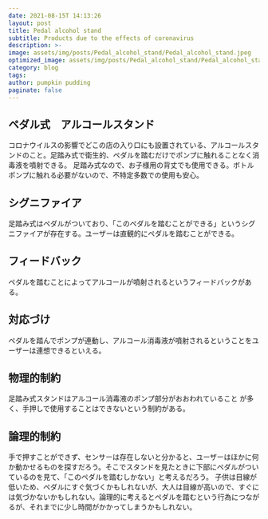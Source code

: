 ```yaml
---
date: 2021-08-15T 14:13:26
layout: post
title: Pedal alcohol stand
subtitle: Products due to the effects of coronavirus
description: >-
image: assets/img/posts/Pedal_alcohol_stand/Pedal_alcohol_stand.jpeg
optimized_image: assets/img/posts/Pedal_alcohol_stand/Pedal_alcohol_stand_resized_thumbnail.jpeg
category: blog
tags: 
author: pumpkin pudding
paginate: false
---
```


## ペダル式　アルコールスタンド

コロナウイルスの影響でどこの店の入り口にも設置されている、アルコールスタンドのこと。足踏み式で衛生的、ペダルを踏むだけでポンプに触れることなく消毒液を噴射できる。 足踏み式なので、お子様用の背丈でも使用できる。ボトルポンプに触れる必要がないので、不特定多数での使用も安心。

## シグニファイア

足踏み式はペダルがついており、「このペダルを踏むことができる」というシグニファイアが存在する。ユーザーは直観的にペダルを踏むことができる。

## フィードバック

ペダルを踏むことによってアルコールが噴射されるというフィードバックがある。

## 対応づけ

ペダルを踏んでポンプが連動し、アルコール消毒液が噴射されるということをユーザーは連想できるといえる。

## 物理的制約

足踏み式スタンドはアルコール消毒液のポンプ部分がおおわれていること
が多く、手押しで使用することはできないという制約がある。

## 論理的制約

手で押すことができず、センサーは存在しないと分かると、ユーザーはほかに何か動かせるものを探すだろう。そこでスタンドを見たときに下部にペダルがついているのを見て、「このペダルを踏むしかない」と考えるだろう。
子供は目線が低いため、ペダルにすぐ気づくかもしれないが、大人は目線が高いので、すぐには気づかないかもしれない。論理的に考えるとペダルを踏むという行為につながるが、それまでに少し時間がかかってしまうかもしれない。